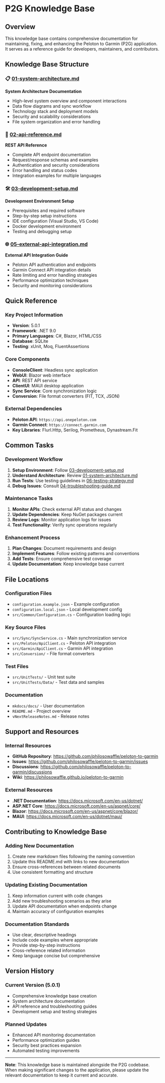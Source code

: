 # P2G Knowledge Base

## Overview
This knowledge base contains comprehensive documentation for maintaining, fixing, and enhancing the Peloton to Garmin (P2G) application. It serves as a reference guide for developers, maintainers, and contributors.

## Knowledge Base Structure

### 📋 [01-system-architecture.md](01-system-architecture.md)
**System Architecture Documentation**
- High-level system overview and component interactions
- Data flow diagrams and sync workflow
- Technology stack and deployment models
- Security and scalability considerations
- File system organization and error handling

### 🔌 [02-api-reference.md](02-api-reference.md)
**REST API Reference**
- Complete API endpoint documentation
- Request/response schemas and examples
- Authentication and security considerations
- Error handling and status codes
- Integration examples for multiple languages

### 🛠️ [03-development-setup.md](03-development-setup.md)
**Development Environment Setup**
- Prerequisites and required software
- Step-by-step setup instructions
- IDE configuration (Visual Studio, VS Code)
- Docker development environment
- Testing and debugging setup

### 🌐 [05-external-api-integration.md](05-external-api-integration.md)
**External API Integration Guide**
- Peloton API authentication and endpoints
- Garmin Connect API integration details
- Rate limiting and error handling strategies
- Performance optimization techniques
- Security and monitoring considerations

## Quick Reference

### Key Project Information
- **Version**: 5.0.1
- **Framework**: .NET 9.0
- **Primary Languages**: C#, Blazor, HTML/CSS
- **Database**: SQLite
- **Testing**: xUnit, Moq, FluentAssertions

### Core Components
- **ConsoleClient**: Headless sync application
- **WebUI**: Blazor web interface
- **API**: REST API service
- **ClientUI**: MAUI desktop application
- **Sync Service**: Core synchronization logic
- **Conversion**: File format converters (FIT, TCX, JSON)

### External Dependencies
- **Peloton API**: `https://api.onepeloton.com`
- **Garmin Connect**: `https://connect.garmin.com`
- **Key Libraries**: Flurl.Http, Serilog, Prometheus, Dynastream.Fit

## Common Tasks

### Development Workflow
1. **Setup Environment**: Follow [03-development-setup.md](03-development-setup.md)
2. **Understand Architecture**: Review [01-system-architecture.md](01-system-architecture.md)
3. **Run Tests**: Use testing guidelines in [06-testing-strategy.md](06-testing-strategy.md)
4. **Debug Issues**: Consult [04-troubleshooting-guide.md](04-troubleshooting-guide.md)

### Maintenance Tasks
1. **Monitor APIs**: Check external API status and changes
2. **Update Dependencies**: Keep NuGet packages current
3. **Review Logs**: Monitor application logs for issues
4. **Test Functionality**: Verify sync operations regularly

### Enhancement Process
1. **Plan Changes**: Document requirements and design
2. **Implement Features**: Follow existing patterns and conventions
3. **Add Tests**: Ensure comprehensive test coverage
4. **Update Documentation**: Keep knowledge base current

## File Locations

### Configuration Files
- `configuration.example.json` - Example configuration
- `configuration.local.json` - Local development config
- `src/Common/Configuration.cs` - Configuration loading logic

### Key Source Files
- `src/Sync/SyncService.cs` - Main synchronization service
- `src/Peloton/ApiClient.cs` - Peloton API integration
- `src/Garmin/ApiClient.cs` - Garmin API integration
- `src/Conversion/` - File format converters

### Test Files
- `src/UnitTests/` - Unit test suite
- `src/UnitTests/Data/` - Test data and samples

### Documentation
- `mkdocs/docs/` - User documentation
- `README.md` - Project overview
- `vNextReleaseNotes.md` - Release notes

## Support and Resources

### Internal Resources
- **GitHub Repository**: https://github.com/philosowaffle/peloton-to-garmin
- **Issues**: https://github.com/philosowaffle/peloton-to-garmin/issues
- **Discussions**: https://github.com/philosowaffle/peloton-to-garmin/discussions
- **Wiki**: https://philosowaffle.github.io/peloton-to-garmin

### External Resources
- **.NET Documentation**: https://docs.microsoft.com/en-us/dotnet/
- **ASP.NET Core**: https://docs.microsoft.com/en-us/aspnet/core/
- **Blazor**: https://docs.microsoft.com/en-us/aspnet/core/blazor/
- **MAUI**: https://docs.microsoft.com/en-us/dotnet/maui/

## Contributing to Knowledge Base

### Adding New Documentation
1. Create new markdown files following the naming convention
2. Update this README.md with links to new documentation
3. Ensure cross-references between related documents
4. Use consistent formatting and structure

### Updating Existing Documentation
1. Keep information current with code changes
2. Add new troubleshooting scenarios as they arise
3. Update API documentation when endpoints change
4. Maintain accuracy of configuration examples

### Documentation Standards
- Use clear, descriptive headings
- Include code examples where appropriate
- Provide step-by-step instructions
- Cross-reference related information
- Keep language concise but comprehensive

## Version History

### Current Version (5.0.1)
- Comprehensive knowledge base creation
- System architecture documentation
- API reference and troubleshooting guides
- Development setup and testing strategies

### Planned Updates
- Enhanced API monitoring documentation
- Performance optimization guides
- Security best practices expansion
- Automated testing improvements

---

**Note**: This knowledge base is maintained alongside the P2G codebase. When making significant changes to the application, please update the relevant documentation to keep it current and accurate. 